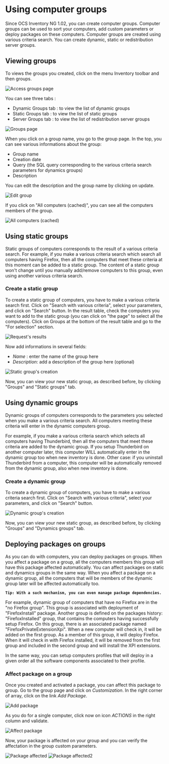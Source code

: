 # Using computer groups

Since OCS Inventory NG 1.02, you can create computer groups. Computer groups can be used to sort your
computers, add custom parameters or deploy packages on these computers. Computer groups are created using
various criteria search. You can create dynamic, static or redistribution server groups.

## Viewing groups

To views the groups you created, click on the menu Inventory toolbar and then groups.

![Access groups page](../../img/server/reports/computers_groups_1.png)

You can see three tabs :

* Dynamic Groups tab : to view the list of dynamic groups
* Static Groups tab : to view the list of static groups
* Server Groups tab : to view the list of redistribution server groups

![Groups page](../../img/server/reports/computers_groups_2.png)

When you click on a group name, you go to the group page. In the top,
you can see various informations about the group:

* Group name
* Creation date
* Query (the SQL query corresponding to the various criteria search parameters for dynamics groups)
* Description

You can edit the description and the group name by clicking on update.

![Edit group](../../img/server/reports/computers_groups_3.png)


If you click on "All computers (cached)", you can see all the computers members of the group.

![All computers (cached)](../../img/server/reports/computers_groups_5.png)

## Using static groups

Static groups of computers corresponds to the result of a various criteria search. For example,
if you make a various criteria search which search all computers having Firefox, then all the
computers that meet these criteria at this moment can be added to a static group. The content
of a static group won't change until you manually add/remove computers to this group, even using
another various criteria search.

### **Create a static group**

To create a static group of computers, you have to make a various criteria search first.
Click on "Search with various criteria", select your parameters, and click on "Search" button.
In the result table, check the computers you want to add to the static group (you can click on
"the page" to select all the computers). Click on Groups at the bottom of the result table and
go to the "For selection" section.

![Request's results](../../img/server/reports/computers_groups_6.png)

Now add informations in several fields:

* _Name_ : enter the name of the group here
* _Description_: add a description of the group here (optional)

![Static group's creation](../../img/server/reports/computers_groups_7.png)

Now, you can view your new static group, as described before, by clicking "Groups" and "Static groups" tab.

## Using dynamic groups

Dynamic groups of computers corresponds to the parameters you selected when you make
a various criteria search. All computers meeting these criteria will enter in the dynamic computers group.

For example, if you make a various criteria search which selects all computers having Thunderbird,
then all the computers that meet these criteria are added to the dynamic group. If you setup
Thunderbird on another computer later, this computer WILL automatically enter in the dynamic
group too when new inventory is done. Other case: if you uninstall Thunderbird from a computer,
this computer will be automatically removed from the dynamic group, also when new inventory is done.

### **Create a dynamic group**

To create a dynamic group of computers, you have to make a various criteria search first.
Click on "Search with various criteria", select your parameters, and click on "Search" button.

![Dynamic group's creation](../../img/server/reports/computers_groups_8.png)

Now, you can view your new static group, as described before, by clicking "Groups" and "Dynamics groups" tab.

## Deploying packages on groups

As you can do with computers, you can deploy packages on groups. When you affect a package on a group,
all the computers members this group will have this package affected automatically. You can affect
packages on static and dynamics groups in the same way. When you affect a package on a dynamic group,
all the computers that will be members of the dynamic group later will be affected automatically too.

**`Tip: With a such mechanism, you can even manage package dependencies.`**

For example, dynamic group of computers that have no Firefox are in the "no Firefox group".
This group is associated with deployment of "FirefoxInstall" package. Another group is defined on
the packages history: "FirefoxInstalled" group, that contains the computers having successfully
setup Firefox. On this group, there is an associated package named "FirefoxPrivateExtensionXpi".
When a new computer will check in, it will be added on the first group. As a member of this group,
it will deploy Firefox. When it will check in with Firefox installed, it will be removed from the
first group and included in the second group and will install the XPI extensions.

In the same way, you can setup computers profiles that will deploy in a given order all the software
components associated to their profile.

### **Affect package on a group**

Once you created and activated a package, you can affect this package to group. Go to the group page
and click on _Customization_. In the right corner of array, click on the link _Add Package_.

![Add package](../../img/server/reports/computers_groups_9.png)

As you do for a single computer, click now on icon _ACTIONS_ in the right column and validate.

![Affect package](../../img/server/reports/computers_groups_10.png)

Now, your package is affected on your group and you can verify the affectation in the group custom parameters.

![Package affected](../../img/server/reports/computers_groups_11.png)
![Package affected2](../../img/server/reports/computers_groups_12.png)
